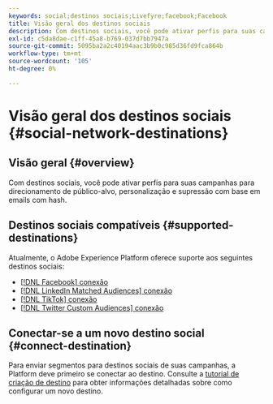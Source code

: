 ```yaml
---
keywords: social;destinos sociais;Livefyre;facebook;Facebook
title: Visão geral dos destinos sociais
description: Com destinos sociais, você pode ativar perfis para suas campanhas para direcionamento de público-alvo, personalização e supressão com base em emails com hash.
exl-id: c5da8dae-c1ff-45a8-b769-037d7bb7947a
source-git-commit: 5095ba2a2c40194aac3b9b0c985d36fd9fca864b
workflow-type: tm+mt
source-wordcount: '105'
ht-degree: 0%

---
```


# Visão geral dos destinos sociais {#social-network-destinations}

## Visão geral {#overview}

Com destinos sociais, você pode ativar perfis para suas campanhas para direcionamento de público-alvo, personalização e supressão com base em emails com hash.

## Destinos sociais compatíveis {#supported-destinations}

Atualmente, o Adobe Experience Platform oferece suporte aos seguintes destinos sociais:

* [[!DNL Facebook] conexão](facebook.md)
* [[!DNL LinkedIn Matched Audiences] conexão](linkedin.md)
* [[!DNL TikTok] conexão](tiktok.md)
* [[!DNL Twitter Custom Audiences] conexão](twitter.md)

## Conectar-se a um novo destino social {#connect-destination}

Para enviar segmentos para destinos sociais de suas campanhas, a Platform deve primeiro se conectar ao destino. Consulte a [tutorial de criação de destino](../../ui/connect-destination.md) para obter informações detalhadas sobre como configurar um novo destino.